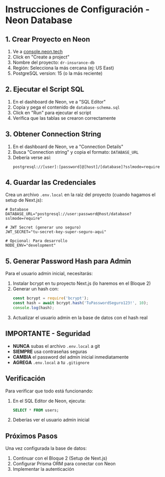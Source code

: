 # Instrucciones de Configuración - Neon Database

## 1. Crear Proyecto en Neon

1. Ve a [console.neon.tech](https://console.neon.tech)
2. Click en "Create a project"
3. Nombre del proyecto: `dr-insurance-db`
4. Región: Selecciona la más cercana (ej: US East)
5. PostgreSQL version: 15 (o la más reciente)

## 2. Ejecutar el Script SQL

1. En el dashboard de Neon, ve a "SQL Editor"
2. Copia y pega el contenido de `database-schema.sql`
3. Click en "Run" para ejecutar el script
4. Verifica que las tablas se crearon correctamente

## 3. Obtener Connection String

1. En el dashboard de Neon, ve a "Connection Details"
2. Busca "Connection string" y copia el formato: `DATABASE_URL`
3. Debería verse así:
   ```
   postgresql://[user]:[password]@[host]/[database]?sslmode=require
   ```

## 4. Guardar las Credenciales

Crea un archivo `.env.local` en la raíz del proyecto (cuando hagamos el setup de Next.js):

```env
# Database
DATABASE_URL="postgresql://user:password@host/database?sslmode=require"

# JWT Secret (generar uno seguro)
JWT_SECRET="tu-secret-key-super-seguro-aqui"

# Opcional: Para desarrollo
NODE_ENV="development"
```

## 5. Generar Password Hash para Admin

Para el usuario admin inicial, necesitarás:

1. Instalar bcrypt en tu proyecto Next.js (lo haremos en el Bloque 2)
2. Generar un hash con:
   ```javascript
   const bcrypt = require('bcrypt');
   const hash = await bcrypt.hash('TuPasswordSeguro123!', 10);
   console.log(hash);
   ```
3. Actualizar el usuario admin en la base de datos con el hash real

## IMPORTANTE - Seguridad

- **NUNCA** subas el archivo `.env.local` a git
- **SIEMPRE** usa contraseñas seguras
- **CAMBIA** el password del admin inicial inmediatamente
- **AGREGA** `.env.local` a tu `.gitignore`

## Verificación

Para verificar que todo está funcionando:

1. En el SQL Editor de Neon, ejecuta:
   ```sql
   SELECT * FROM users;
   ```
2. Deberías ver el usuario admin inicial

## Próximos Pasos

Una vez configurada la base de datos:
1. Continuar con el Bloque 2 (Setup de Next.js)
2. Configurar Prisma ORM para conectar con Neon
3. Implementar la autenticación